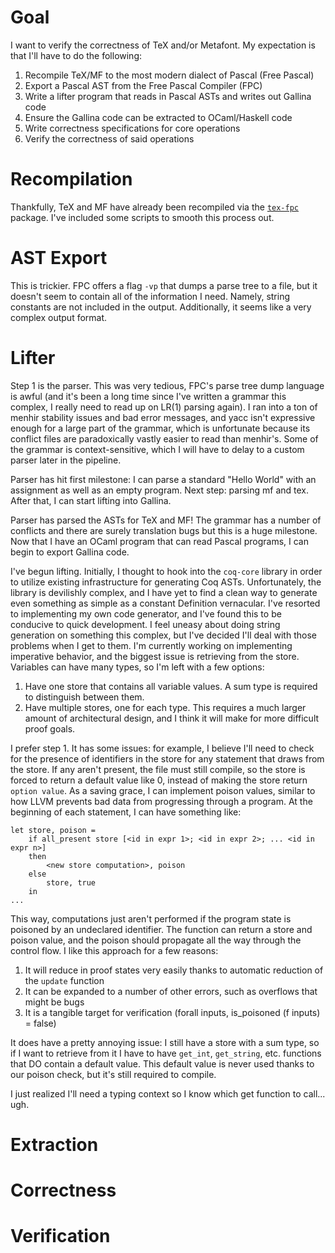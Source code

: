 # Goal

I want to verify the correctness of TeX and/or Metafont. My expectation is that
I'll have to do the following: 

1. Recompile TeX/MF to the most modern dialect of Pascal (Free Pascal)
2. Export a Pascal AST from the Free Pascal Compiler (FPC)
3. Write a lifter program that reads in Pascal ASTs and writes out Gallina code
4. Ensure the Gallina code can be extracted to OCaml/Haskell code
5. Write correctness specifications for core operations
6. Verify the correctness of said operations

# Recompilation

Thankfully, TeX and MF have already been recompiled via the [`tex-fpc`](https://ctan.org/pkg/tex-fpc?lang=en)
package. I've included some scripts to smooth this process out.

# AST Export

This is trickier. FPC offers a flag `-vp` that dumps a parse tree to a file,
but it doesn't seem to contain all of the information I need. Namely, string
constants are not included in the output. Additionally, it seems like a very
complex output format.

# Lifter

Step 1 is the parser. This was very tedious, FPC's parse tree dump language is
awful (and it's been a long time since I've written a grammar this complex, I
really need to read up on LR(1) parsing again). I ran into a ton of menhir 
stability issues and bad error messages, and yacc isn't expressive enough for
a large part of the grammar, which is unfortunate because its conflict files are
paradoxically vastly easier to read than menhir's. Some of the grammar is 
context-sensitive, which I will have to delay to a custom parser later in the 
pipeline.

Parser has hit first milestone: I can parse a standard "Hello World" with an assignment
as well as an empty program. Next step: parsing mf and tex. After that, I can start
lifting into Gallina.

Parser has parsed the ASTs for TeX and MF! The grammar has a number of conflicts
and there are surely translation bugs but this is a huge milestone. Now that I
have an OCaml program that can read Pascal programs, I can begin to export Gallina 
code.

I've begun lifting. Initially, I thought to hook into the `coq-core` library in
order to utilize existing infrastructure for generating Coq ASTs. Unfortunately,
the library is devilishly complex, and I have yet to find a clean way to generate
even something as simple as a constant Definition vernacular. I've resorted to
implementing my own code generator, and I've found this to be conducive to quick
development. I feel uneasy about doing string generation on something this complex,
but I've decided I'll deal with those problems when I get to them. I'm currently
working on implementing imperative behavior, and the biggest issue is retrieving
from the store. Variables can have many types, so I'm left with a few options:

1. Have one store that contains all variable values. A sum type is required to
distinguish between them.
2. Have multiple stores, one for each type. This requires a much larger amount
of architectural design, and I think it will make for more difficult proof goals.

I prefer step 1. It has some issues: for example, I believe I'll need to check
for the presence of identifiers in the store for any statement that draws from 
the store. If any aren't present, the file must still compile, so the store is
forced to return a default value like 0, instead of making the store return
`option value`. As a saving grace, I can implement poison values, similar to how
LLVM prevents bad data from progressing through a program. At the beginning of
each statement, I can have something like:

```
let store, poison = 
    if all_present store [<id in expr 1>; <id in expr 2>; ... <id in expr n>]
    then
        <new store computation>, poison
    else 
        store, true 
    in
...
```

This way, computations just aren't performed if the program state is poisoned
by an undeclared identifier. The function can return a store and poison value,
and the poison should propagate all the way through the control flow. I like this
approach for a few reasons:

1. It will reduce in proof states very easily thanks to automatic reduction of
the `update` function
2. It can be expanded to a number of other errors, such as overflows that might
be bugs
3. It is a tangible target for verification (forall inputs, is_poisoned (f inputs) = false)

It does have a pretty annoying issue: I still have a store with a sum type, so if
I want to retrieve from it I have to have `get_int`, `get_string`, etc. functions
that DO contain a default value. This default value is never used thanks to our
poison check, but it's still required to compile.

I just realized I'll need a typing context so I know which get function to call...
ugh.

# Extraction

# Correctness

# Verification
